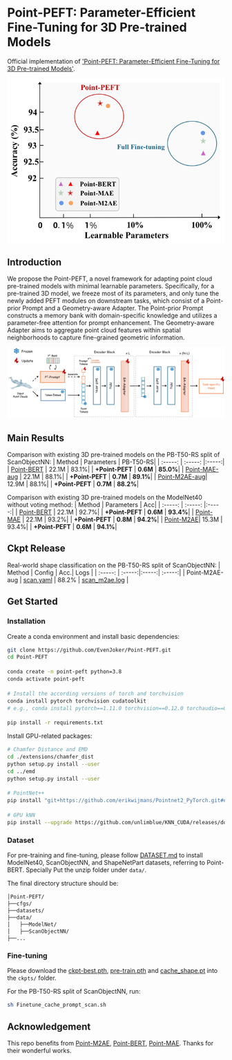 # Point-PEFT: Parameter-Efficient Fine-Tuning for 3D Pre-trained Models

Official implementation of ['Point-PEFT: Parameter-Efficient Fine-Tuning for 3D Pre-trained Models']().

<div align="center" width=40% height=40%>
  <img src="teaser.png"/>
</div>

## Introduction

We propose the Point-PEFT, a novel framework for adapting point cloud pre-trained models with minimal learnable parameters. Specifically, for a pre-trained 3D model, we freeze most of its parameters, and only tune the newly added PEFT modules on downstream tasks, which consist of a Point-prior Prompt and a Geometry-aware Adapter. The Point-prior Prompt constructs a memory bank with domain-specific knowledge and utilizes a parameter-free attention for prompt enhancement. The Geometry-aware Adapter aims to aggregate point cloud features within spatial neighborhoods to capture fine-grained geometric information.

<div align="center">
  <img src="pipeline.png"/>
</div>

## Main Results
Comparison with existing 3D pre-trained models on the PB-T50-RS split of ScanObjectNN:
| Method | Parameters | PB-T50-RS|
| :-----: | :-----: |:-----:|
| [Point-BERT](https://github.com/lulutang0608/Point-BERT) | 22.1M | 83.1%| 
| **+Point-PEFT** | **0.6M** | **85.0%**|
| [Point-MAE-aug](https://github.com/Pang-Yatian/Point-MAE) | 22.1M | 88.1%|
| **+Point-PEFT** | **0.7M** | **89.1%**|
| [Point-M2AE-aug](https://github.com/ZrrSkywalker/Point-M2AE)| 12.9M | 88.1%|
| **+Point-PEFT** | **0.7M** | **88.2%**|

Comparison with existing 3D pre-trained models on the ModelNet40 without voting method:
| Method | Parameters | Acc|
| :-----: | :-----: |:-----:|
| [Point-BERT](https://github.com/lulutang0608/Point-BERT) | 22.1M | 92.7%| 
| **+Point-PEFT** | **0.6M** | **93.4%**|
| [Point-MAE](https://github.com/Pang-Yatian/Point-MAE) | 22.1M | 93.2%|
| **+Point-PEFT** | **0.8M** | **94.2%**|
| [Point-M2AE](https://github.com/ZrrSkywalker/Point-M2AE)| 15.3M | 93.4%|
| **+Point-PEFT** | **0.6M** | **94.1%**|


## Ckpt Release

Real-world shape classification on the PB-T50-RS split of ScanObjectNN:
| Method | Config | Acc.| Logs |
| :-----: | :-----:|:-----:| :-----:|
| Point-M2AE-aug | [scan.yaml]() | 88.2% | [scan_m2ae.log]() |


## Get Started

### Installation
Create a conda environment and install basic dependencies:
```bash
git clone https://github.com/EvenJoker/Point-PEFT.git
cd Point-PEFT

conda create -n point-peft python=3.8
conda activate point-peft

# Install the according versions of torch and torchvision
conda install pytorch torchvision cudatoolkit
# e.g., conda install pytorch==1.11.0 torchvision==0.12.0 torchaudio==0.11.0 cudatoolkit=11.3

pip install -r requirements.txt
```
Install GPU-related packages:
```bash
# Chamfer Distance and EMD
cd ./extensions/chamfer_dist
python setup.py install --user
cd ../emd
python setup.py install --user

# PointNet++
pip install "git+https://github.com/erikwijmans/Pointnet2_PyTorch.git#egg=pointnet2_ops&subdirectory=pointnet2_ops_lib"

# GPU kNN
pip install --upgrade https://github.com/unlimblue/KNN_CUDA/releases/download/0.2/KNN_CUDA-0.2-py3-none-any.whl
```
### Dataset
For pre-training and fine-tuning, please follow [DATASET.md](https://github.com/lulutang0608/Point-BERT/blob/master/DATASET.md) to install ModelNet40, ScanObjectNN, and ShapeNetPart datasets, referring to Point-BERT. Specially Put the unzip folder under `data/`.

The final directory structure should be:
```
│Point-PEFT/
├──cfgs/
├──datasets/
├──data/
│   ├──ModelNet/
│   ├──ScanObjectNN/
├──...
```

### Fine-tuning
Please download the [ckpt-best.pth](), [pre-train.pth]() and [cache_shape.pt]() into the `ckpts/` folder. 

For the PB-T50-RS split of ScanObjectNN, run:
```bash
sh Finetune_cache_prompt_scan.sh
```

## Acknowledgement
This repo benefits from [Point-M2AE](https://github.com/ZrrSkywalker/Point-M2AE), [Point-BERT](https://github.com/lulutang0608/Point-BERT), [Point-MAE](https://github.com/Pang-Yatian/Point-MAE). Thanks for their wonderful works.

